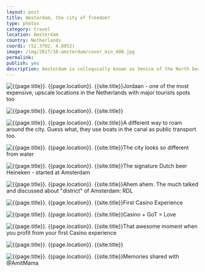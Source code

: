 ```yaml
---
layout: post
title: Amsterdam, the city of freedom?
type: photos
category: travel
location: Amsterdam
country: Netherlands
coordi: (52.3702, 4.8952)
image: /img/2017/10-amsterdam/cover_min_400.jpg
permalink:
publish: yes
description: Amsterdam is colloquially known as Venice of the North because of its lovely canals that criss-cross the city, its impressive architecture and more than 1,500 bridges.
---
```

<!-- http://compressjpeg.com -->
<!-- http://compressimage.toolur.com/ 1024, 400-->
<p class="center"><img src="{{site.baseurl}}/img/2017/10-amsterdam/cover_min.jpg" alt="{{page.title}}. {{page.location}}. {{site.title}}" title="{{page.title}}">Jordaan -  one of the most expensive, upscale locations in the Netherlands with major tourists spots too</p>

<p class="center"><img src="{{site.baseurl}}/img/2017/10-amsterdam/2_min.jpg" alt="{{page.title}}. {{page.location}}. {{site.title}}" title="{{page.title}}"></p>

<p class="center"><img src="{{site.baseurl}}/img/2017/10-amsterdam/4_min.jpg" alt="{{page.title}}. {{page.location}}. {{site.title}}" title="{{page.title}}">A different way to roam around the city. Guess what, they use boats in the canal as public transport too.</p>

<p class="center"><img src="{{site.baseurl}}/img/2017/10-amsterdam/5_min.jpg" alt="{{page.title}}. {{page.location}}. {{site.title}}" title="{{page.title}}">The city looks so different from water</p>

<p class="center"><img src="{{site.baseurl}}/img/2017/10-amsterdam/6_min.jpg" alt="{{page.title}}. {{page.location}}. {{site.title}}" title="{{page.title}}">The signature Dutch beer Heineken - started at Amsterdam</p>

<p class="center"><img src="{{site.baseurl}}/img/2017/10-amsterdam/7_min.jpg" alt="{{page.title}}. {{page.location}}. {{site.title}}" title="{{page.title}}">Ahem ahem. The much talked and discussed about "district" of Amsterdam: RDL</p>

<p class="center"><img src="{{site.baseurl}}/img/2017/10-amsterdam/8_0_min.jpg" alt="{{page.title}}. {{page.location}}. {{site.title}}" title="{{page.title}}">First Casino Experience</p>

<p class="center"><img src="{{site.baseurl}}/img/2017/10-amsterdam/8_min.jpg" alt="{{page.title}}. {{page.location}}. {{site.title}}" title="{{page.title}}">Casino + GoT = Love</p>

<p class="center"><img src="{{site.baseurl}}/img/2017/10-amsterdam/9_min.jpg" alt="{{page.title}}. {{page.location}}. {{site.title}}" title="{{page.title}}">That awesome moment when you profit from your first Casino experience </p>

<p class="center"><img src="{{site.baseurl}}/img/2017/10-amsterdam/10_min.jpg" alt="{{page.title}}. {{page.location}}. {{site.title}}" title="{{page.title}}"></p>

<p class="center"><img src="{{site.baseurl}}/img/2017/10-amsterdam/11_min.jpg" alt="{{page.title}}. {{page.location}}. {{site.title}}" title="{{page.title}}">Memories shared with @AmitMama</p>
